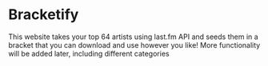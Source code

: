 # Bracketify
This website takes your top 64 artists using last.fm API and seeds them in a bracket that you can download and use however you like!
More functionality will be added later, including different categories